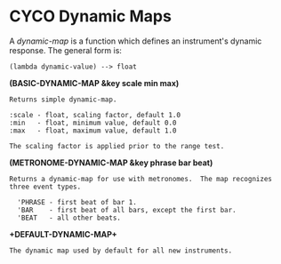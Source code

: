 # CYCO Dynamic Maps

A *dynamic-map* is a function which defines an instrument's dynamic
response.  The general form is:

    (lambda dynamic-value) --> float
	
**(BASIC-DYNAMIC-MAP &key scale min max)**

    Returns simple dynamic-map.
	
	:scale - float, scaling factor, default 1.0 
	:min   - float, minimum value, default 0.0
	:max   - float, maximum value, default 1.0
	
	The scaling factor is applied prior to the range test.
	
**(METRONOME-DYNAMIC-MAP &key phrase bar beat)**

    Returns a dynamic-map for use with metronomes.  The map recognizes
	three event types.
	
	  'PHRASE - first beat of bar 1.
	  'BAR    - first beat of all bars, except the first bar.
	  'BEAT   - all other beats.
	  
**\+DEFAULT-DYNAMIC-MAP\+**	  
	
	The dynamic map used by default for all new instruments.
	
